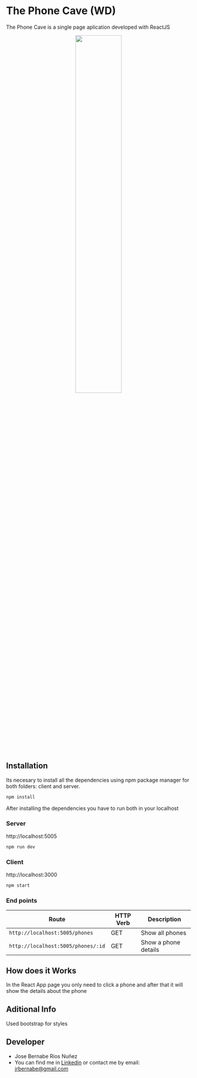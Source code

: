 # The Phone Cave (WD)

The Phone Cave is a single page aplication developed with ReactJS

<p align="center">
  <img src="https://user-images.githubusercontent.com/101021656/195695959-8571a470-bb00-4264-8878-7e7a3dbba0f1.png" width=50% height=50%>
</p>

## Installation

Its necesary to install all the dependencies using npm package manager for both folders: client and server.

```bash
npm install
```

After installing the dependencies you have to run both in your localhost

### Server
http://localhost:5005
```bash
npm run dev
```

### Client
http://localhost:3000
```bash
npm start
```

### End points

| Route                             | HTTP Verb | Description    |
| --------------------------------- | --------- | -------------- |
| `http://localhost:5005/phones`    | GET       | Show all phones |
| `http://localhost:5005/phones/:id`| GET       | Show a phone details|


## How does it Works

In the React App page you only need to click a phone and after that it will show the details about the phone 

## Aditional Info

Used bootstrap for styles

## Developer

- Jose Bernabe Rios Nuñez
- You can find me in [Linkedin](https://www.linkedin.com/in/jos017/) or contact me by email: jrbernabe@gmail.com
 
